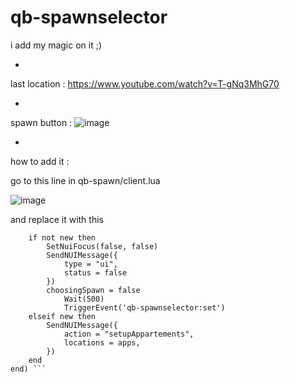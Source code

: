 # qb-spawnselector
i add my magic on it ;)

*

last location : 
https://www.youtube.com/watch?v=T-gNq3MhG70

*

spawn button :
![image](https://user-images.githubusercontent.com/89742984/169070700-5e1805a3-e895-4230-804e-2478910b103c.png)

*

how to add it :

go to this line in qb-spawn/client.lua

![image](https://user-images.githubusercontent.com/89742984/169073088-935f1893-5b33-4c03-a57e-d9b5bf6fb056.png)

and replace it with this

``` RegisterNetEvent('qb-spawn:client:setupSpawns', function(cData, new, apps)
    if not new then
        SetNuiFocus(false, false)
        SendNUIMessage({
            type = "ui",
            status = false
        })
        choosingSpawn = false
            Wait(500)
            TriggerEvent('qb-spawnselector:set')
    elseif new then
        SendNUIMessage({
            action = "setupAppartements",
            locations = apps,
        })
    end
end) ```
